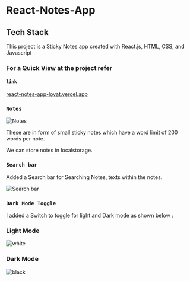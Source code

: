 # React-Notes-App


## Tech Stack

This project is a Sticky Notes app created with React.js, HTML, CSS, and Javascript


### For a Quick View at the project refer 

#### `link`
[react-notes-app-lovat.vercel.app](react-notes-app-lovat.vercel.app)

### `Notes`

![Notes](https://user-images.githubusercontent.com/69397414/228024954-92980d8c-5870-40c5-89c9-9fa8270b6960.png)


These are in form of small sticky notes which have a word limit of 200 words per note.

We can store notes in localstorage.




### `Search bar`

Added a Search bar for Searching Notes, texts within the notes.


![Search bar](https://user-images.githubusercontent.com/69397414/228025059-10a71f6a-197d-4342-b742-f5121056601c.png)





### `Dark Mode Toggle`

I added a Switch to toggle for light and Dark mode as shown below : 

### Light Mode

![white](https://user-images.githubusercontent.com/69397414/228025096-3c7bdd1c-0acd-4ffd-87b2-1b878f20d8d6.png)


### Dark Mode

![black](https://user-images.githubusercontent.com/69397414/228025143-af068b56-0da6-4e9e-aae6-4d3478f60739.png)

